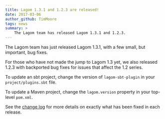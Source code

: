 ```yaml
---
title: Lagom 1.3.1 and 1.2.3 are released!
date: 2017-03-06
author_github: TimMoore
tags: news
summary: >
    The Lagom team has released Lagom 1.3.1 and 1.2.3.
---
```


The Lagom team has just released Lagom 1.3.1, with a few small, but important, bug fixes.

For those who have not made the jump to Lagom 1.3 yet, we also released 1.2.3 with backported bug fixes for issues that affect the 1.2 series.

To update an sbt project, change the version of `lagom-sbt-plugin` in your `project/plugins.sbt` file.

To update a Maven project, change the `lagom.version` property in your top-level `pom.xml`.

See the [change log](/changelog-archive.html) for more details on exactly what has been fixed in each release.
